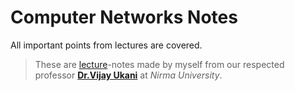 # Computer Networks Notes

All important points from lectures are covered.
> These are [lecture](https://www.youtube.com/playlist?list=PLLiP5ZV4rXVkIODlURLdZ2Qs3z_0RlDaA)-notes made by myself from our respected professor **[Dr.Vijay Ukani](https://www.linkedin.com/in/dr-vijay-ukani-705a48a8/)** at *Nirma University*.
